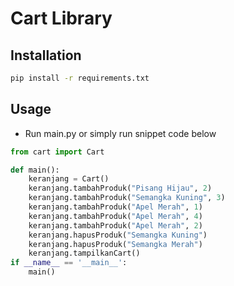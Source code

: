 # Cart Library

## Installation

```bash
pip install -r requirements.txt
```

## Usage
- Run main.py or simply run snippet code below

```python
from cart import Cart

def main():
	keranjang = Cart()
	keranjang.tambahProduk("Pisang Hijau", 2)
	keranjang.tambahProduk("Semangka Kuning", 3)
	keranjang.tambahProduk("Apel Merah", 1)
	keranjang.tambahProduk("Apel Merah", 4)
	keranjang.tambahProduk("Apel Merah", 2)
	keranjang.hapusProduk("Semangka Kuning")
	keranjang.hapusProduk("Semangka Merah")
	keranjang.tampilkanCart()
if __name__ == '__main__':
	main()
```
